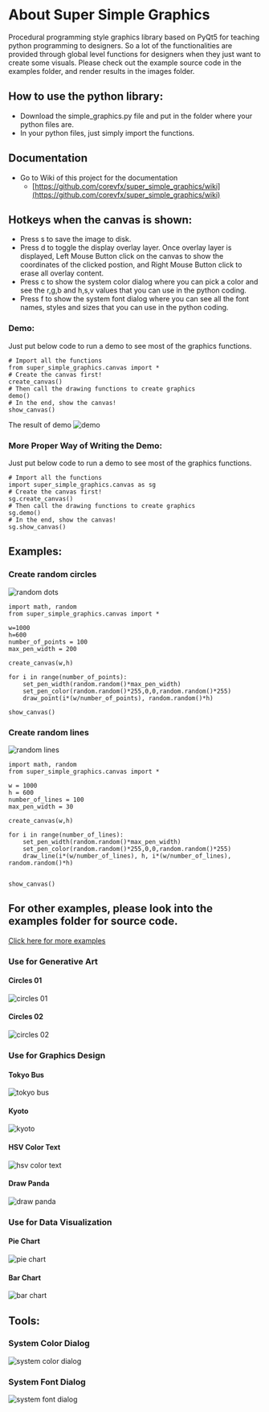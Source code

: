 # About Super Simple Graphics
Procedural programming style graphics library based on PyQt5 for teaching python programming to designers.
So a lot of the functionalities are provided through global level functions for designers when they just want to create some visuals.
Please check out the example source code in the examples folder, and render results in the images folder.

## How to use the python library:
* Download the simple_graphics.py file and put in the folder where your python files are.
* In your python files, just simply import the functions. 

## Documentation
* Go to Wiki of this project for the documentation
  - [https://github.com/corevfx/super_simple_graphics/wiki](https://github.com/corevfx/super_simple_graphics/wiki)

## Hotkeys when the canvas is shown:
* Press s to save the image to disk.
* Press d to toggle the display overlay layer. Once overlay layer is displayed, Left Mouse Button click on the canvas to show the coordinates of the clicked postion, and Right Mouse Button click to erase all overlay content.
* Press c to show the system color dialog where you can pick a color and see the r,g,b and h,s,v values that you can use in the python coding.
* Press f to show the system font dialog where you can see all the font names, styles and sizes that you can use in the python coding.

### Demo:
Just put below code to run a demo to see most of the graphics functions.
```
# Import all the functions
from super_simple_graphics.canvas import *
# Create the canvas first!
create_canvas()
# Then call the drawing functions to create graphics
demo()
# In the end, show the canvas!
show_canvas()
```
The result of demo
![demo](images/demo.jpg)
### More Proper Way of Writing the Demo:
Just put below code to run a demo to see most of the graphics functions.
```
# Import all the functions
import super_simple_graphics.canvas as sg
# Create the canvas first!
sg.create_canvas()
# Then call the drawing functions to create graphics
sg.demo()
# In the end, show the canvas!
sg.show_canvas()
```
## Examples:
### Create random circles
![random dots](images/random_points.jpg)
```
import math, random 
from super_simple_graphics.canvas import *

w=1000
h=600
number_of_points = 100
max_pen_width = 200

create_canvas(w,h)

for i in range(number_of_points):
    set_pen_width(random.random()*max_pen_width)
    set_pen_color(random.random()*255,0,0,random.random()*255)
    draw_point(i*(w/number_of_points), random.random()*h)
    
show_canvas()

```
### Create random lines
![random lines](images/random_lines.jpg)
```
import math, random 
from super_simple_graphics.canvas import *

w = 1000
h = 600
number_of_lines = 100
max_pen_width = 30

create_canvas(w,h)

for i in range(number_of_lines):
    set_pen_width(random.random()*max_pen_width)
    set_pen_color(random.random()*255,0,0,random.random()*255)
    draw_line(i*(w/number_of_lines), h, i*(w/number_of_lines), random.random()*h)
    
    
show_canvas()

```
## For other examples, please look into the examples folder for source code.
[Click here for more examples](https://github.com/corevfx/super_simple_graphics/blob/master/examples/readme.md)

### Use for Generative Art
#### Circles 01
![circles 01](images/generative_art_circles_01.jpg)

#### Circles 02
![circles 02](images/generative_art_circles_02.jpg)

### Use for Graphics Design
#### Tokyo Bus
![tokyo bus](images/tokyo_bus.jpg)

#### Kyoto
![kyoto](images/kyoto.jpg)

#### HSV Color Text
![hsv color text](images/hsv_color_text.jpg)

#### Draw Panda
![draw panda](images/draw_panda.jpg)

### Use for Data Visualization
#### Pie Chart
![pie chart](images/data_viz_pie_chart.jpg)

#### Bar Chart
![bar chart](images/data_viz_bar_chart.jpg)

## Tools:
### System Color Dialog
![system color dialog](images/system_color_dialog.jpg)

### System Font Dialog
![system font dialog](images/system_font_dialog.jpg)

